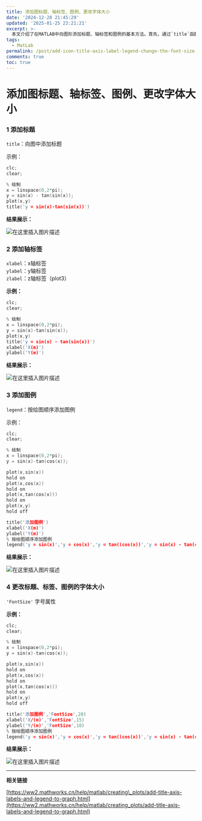```yaml
---
title: 添加图标题、轴标签、图例、更改字体大小
date: '2024-12-28 21:45:29'
updated: '2025-01-25 23:21:21'
excerpt: >-
  本文介绍了在MATLAB中向图形添加标题、轴标签和图例的基本方法。首先，通过`title`函数可以为绘制的图形添加标题；使用`xlabel`和`ylabel`函数分别设置x轴和y轴的标签。此外，`legend`函数用于根据绘图顺序添加图例，以便更清晰地标识不同的数据线。最后，使用`'FontSize'`属性可以调整标题、标签及图例的字体大小，以提高可读性。文章通过多个示例展示了这些功能的具体用法与效果，并提供了相关链接以获取更多信息。
tags:
  - MatLab
permalink: /post/add-icon-title-axis-label-legend-change-the-font-size-z1k0xte.html
comments: true
toc: true
---
```


# 添加图标题、轴标签、图例、更改字体大小

### 1 添加标题

 `title`​：向图中添加标题

 示例：

```cpp
clc;
clear;

% 绘制
x = linspace(0,2*pi);
y = sin(x) - tan(sin(x));
plot(x,y)
title('y = sin(x)-tan(sin(x))')
```

 **结果展示：**

​![在这里插入图片描述](https://pic-lxy.oss-cn-shenzhen.aliyuncs.com/img/20250224205449015.png)​

### 2 添加轴标签

 `xlabel`​：x轴标签  
 `ylabel`​：y轴标签  
 `zlabel`​：z轴标签（plot3）

 **示例：**

```cpp
clc;
clear;

% 绘制
x = linspace(0,2*pi);
y = sin(x)-tan(sin(x));
plot(x,y)
title('y = sin(x) - tan(sin(x))')
xlabel('X(m)')
ylabel('Y(m)')
```

 **结果展示：**

​![在这里插入图片描述](https://pic-lxy.oss-cn-shenzhen.aliyuncs.com/img/20250224205449516.png)​

### 3 添加图例

 `legend`​：按绘图顺序添加图例

 示例：

```cpp
clc;
clear;

% 绘制
x = linspace(0,2*pi);
y = sin(x)-tan(cos(x));

plot(x,sin(x))
hold on
plot(x,cos(x))
hold on
plot(x,tan(cos(x)))
hold on
plot(x,y)
hold off

title('添加图例')
xlabel('X(m)')
ylabel('Y(m)')
% 按绘图顺序添加图例
legend('y = sin(x)','y = cos(x)','y = tan((cos(x))','y = sin(x) - tan(cos(x))')
```

 **结果展示：**

​![在这里插入图片描述](https://pic-lxy.oss-cn-shenzhen.aliyuncs.com/img/20250224205450057.png)​

### 4 更改标题、标签、图例的字体大小

 `'FontSize'`​ 字号属性

 **示例：**

```cpp
clc;
clear;

% 绘制
x = linspace(0,2*pi);
y = sin(x)-tan(cos(x));

plot(x,sin(x))
hold on
plot(x,cos(x))
hold on
plot(x,tan(cos(x)))
hold on
plot(x,y)
hold off

title('添加图例','FontSize',20)
xlabel('X/(m)','FontSize',15)
ylabel('Y/(m)','FontSize',10)
% 按绘图顺序添加图例
legend('y = sin(x)','y = cos(x)','y = tan((cos(x))','y = sin(x) - tan(cos(x))')
```

 **结果展示：**

​![在这里插入图片描述](https://pic-lxy.oss-cn-shenzhen.aliyuncs.com/img/20250224205450592.png)​

---

 **相关链接**

 [https://ww2.mathworks.cn/help/matlab/creating\_plots/add-title-axis-labels-and-legend-to-graph.html](https://ww2.mathworks.cn/help/matlab/creating_plots/add-title-axis-labels-and-legend-to-graph.html)

‍
